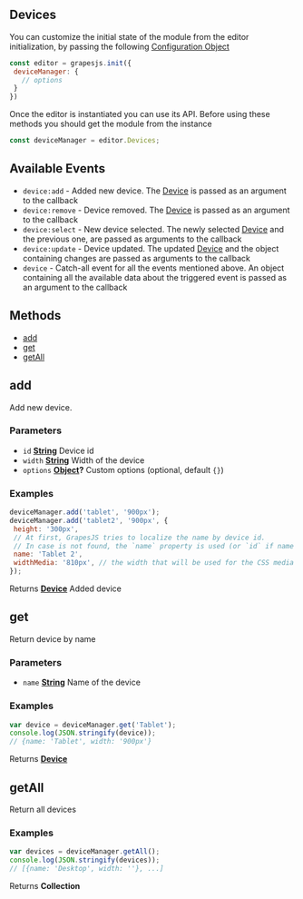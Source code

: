 <!-- Generated by documentation.js. Update this documentation by updating the source code. -->

## Devices

You can customize the initial state of the module from the editor initialization, by passing the following [Configuration Object][1]

```js
const editor = grapesjs.init({
 deviceManager: {
   // options
 }
})
```

Once the editor is instantiated you can use its API. Before using these methods you should get the module from the instance

```js
const deviceManager = editor.Devices;
```

## Available Events

*   `device:add` - Added new device. The [Device] is passed as an argument to the callback
*   `device:remove` - Device removed. The [Device] is passed as an argument to the callback
*   `device:select` - New device selected. The newly selected [Device] and the previous one, are passed as arguments to the callback
*   `device:update` - Device updated. The updated [Device] and the object containing changes are passed as arguments to the callback
*   `device` - Catch-all event for all the events mentioned above. An object containing all the available data about the triggered event is passed as an argument to the callback

## Methods

*   [add][2]
*   [get][3]
*   [getAll][4]

[Device]: device.html

## add

Add new device.

### Parameters

*   `id` **[String][5]** Device id
*   `width` **[String][5]** Width of the device
*   `options` **[Object][6]?** Custom options (optional, default `{}`)

### Examples

```javascript
deviceManager.add('tablet', '900px');
deviceManager.add('tablet2', '900px', {
 height: '300px',
 // At first, GrapesJS tries to localize the name by device id.
 // In case is not found, the `name` property is used (or `id` if name is missing)
 name: 'Tablet 2',
 widthMedia: '810px', // the width that will be used for the CSS media
});
```

Returns **[Device]** Added device

## get

Return device by name

### Parameters

*   `name` **[String][5]** Name of the device

### Examples

```javascript
var device = deviceManager.get('Tablet');
console.log(JSON.stringify(device));
// {name: 'Tablet', width: '900px'}
```

Returns **[Device]** 

## getAll

Return all devices

### Examples

```javascript
var devices = deviceManager.getAll();
console.log(JSON.stringify(devices));
// [{name: 'Desktop', width: ''}, ...]
```

Returns **Collection** 

[1]: https://github.com/artf/grapesjs/blob/master/src/device_manager/config/config.js

[2]: #add

[3]: #get

[4]: #getAll

[5]: https://developer.mozilla.org/docs/Web/JavaScript/Reference/Global_Objects/String

[6]: https://developer.mozilla.org/docs/Web/JavaScript/Reference/Global_Objects/Object
